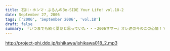 ```yaml
---
title: 石川・ホンマ・ぶるんのBe-SIDE Your Life! vol.18-2
date: September 27, 2006
tags: ['2006', 'September 2006', 'vol.18']
draft: false
summary: 『いつまでも続く夏だと思っていた・・・2006サマー』オレ達の今のこの心情！？純情な感情をどう表現したらよいのか！？そんなトークが、オフマイクでは繰り出される．．．複調整室にも、よどんだ空気がなぜか流れ続けている。↑こういう状況って、30歳前後の独身貴族たちに起こりうるリアルなシチュエーションであり、社会学的にみても非常に貴重なプログラムであると言えよう。ためいきが多めです。NAMAE
---
```


http://project-phi.ddo.jp/ishikawa/ishikawa018_2.mp3
